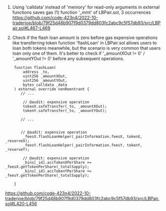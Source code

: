 1. Using 'calldata' instead of 'memory' for read-only arguments in external functions saves gas
(1) function '_mint' of LBPair.sol, 3 occurrences
https://github.com/code-423n4/2022-10-traderjoe/blob/79f25d48b907f9d0379dd803fc2abc9c5f57db93/src/LBPair.sol#L467-L469

2. Check if the flash loan amount is zero before gas expensive operations like transferring token
function 'flashLoan' in LBPair.sol allows users to loan both tokens meanwhile, but the scenario is very common that users loan only one of them. It's better to check if  '_amountXOut != 0' / '_amountYOut != 0' before any subsequent operations.
```
    function flashLoan(
        address _to,
        uint256 _amountXOut,
        uint256 _amountYOut,
        bytes calldata _data
    ) external override nonReentrant {
       // ...
        
        // @audit: expensive operation
        tokenX.safeTransfer(_to, _amountXOut);
        tokenY.safeTransfer(_to, _amountYOut);

       // ...

       
       // @audit: expensive operation
        _feesX.flashLoanHelper(_pairInformation.feesX, tokenX, _reserveX);
        _feesY.flashLoanHelper(_pairInformation.feesY, tokenY, _reserveY);

        // @audit: expensive operation
        _bins[_id].accTokenXPerShare += _feesX.getTokenPerShare(_totalSupply);
        _bins[_id].accTokenYPerShare += _feesY.getTokenPerShare(_totalSupply);

    }
```

https://github.com/code-423n4/2022-10-traderjoe/blob/79f25d48b907f9d0379dd803fc2abc9c5f57db93/src/LBPair.sol#L420-L456
